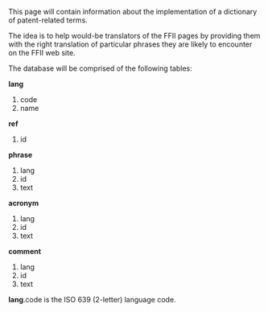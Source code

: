 This page will contain information about the implementation of a
dictionary of patent-related terms.

The idea is to help would-be translators of the FFII pages by providing
them with the right translation of particular phrases they are likely to
encounter on the FFII web site.

The database will be comprised of the following tables:

**lang**

1.  code
2.  name

**ref**

1.  id

**phrase**

1.  lang
2.  id
3.  text

**acronym**

1.  lang
2.  id
3.  text

**comment**

1.  lang
2.  id
3.  text

**lang**.code is the ISO 639 (2-letter) language code.
